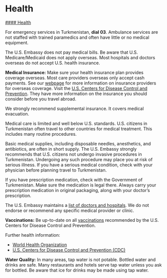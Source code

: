 # Health

[#### Health](javascript:void(0); "Health")

For emergency services in Turkmenistan, **dial 03**. Ambulance services are not staffed with trained paramedics and often have little or no medical equipment.

The U.S. Embassy does not pay medical bills. Be aware that U.S. Medicare/Medicaid does not apply overseas. Most hospitals and doctors overseas do not accept U.S. health insurance.

**Medical Insurance:** Make sure your health insurance plan provides coverage overseas. Most care providers overseas only accept cash payments. See our [webpage](https://travel.state.gov/content/travel/en/international-travel/before-you-go/your-health-abroad/Insurance_Coverage_Overseas.html?cq_ck=1708701048867) for more information on insurance providers for overseas coverage. Visit the [U.S. Centers for Disease Control and Prevention](https://wwwnc.cdc.gov/travel/page/insurance). They have more information on the insurance you should consider before you travel abroad.

We strongly recommend supplemental insurance. It covers medical evacuation.

Medical care is limited and well below U.S. standards. U.S. citizens in Turkmenistan often travel to other countries for medical treatment. This includes many routine procedures.

Basic medical supplies, including disposable needles, anesthetics, and antibiotics, are often in short supply. The U.S. Embassy strongly recommends that U.S. citizens not undergo invasive procedures in Turkmenistan. Undergoing any such procedure may place you at risk of serious illness. If you have a serious medical condition, check with your physician before planning travel to Turkmenistan.

If you have prescription medication, check with the Government of Turkmenistan. Make sure the medication is legal there. Always carry your prescription medication in original packaging, along with your doctor’s prescription.

The U.S. Embassy maintains a [list of doctors and hospitals](https://tm.usembassy.gov/u-s-citizen-services/doctors/). We do not endorse or recommend any specific medical provider or clinic.

**Vaccinations:** Be up-to-date on all [vaccinations](https://wwwnc.cdc.gov/travel/destinations/traveler/none/turkmenistan?s_cid=ncezid-dgmq-travel-single-001) recommended by the U.S. Centers for Disease Control and Prevention.

Further health information:

* [World Health Organization](https://www.who.int/health-topics/travel-and-health%22%20/l%20%22tab=tab_1)
* [U.S. Centers for Disease Control and Prevention (CDC)](https://wwwnc.cdc.gov/travel/)

**Water Quality:** In many areas, tap water is not potable. Bottled water and drinks are safe. Many restaurants and hotels serve tap water unless you ask for bottled. Be aware that ice for drinks may be made using tap water.